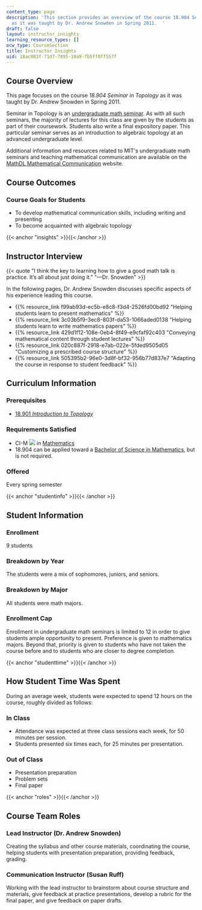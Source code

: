 ```yaml
---
content_type: page
description: 'This section provides an overview of the course 18.904 Seminar in Topology
  as it was taught by Dr. Andrew Snowden in Spring 2011.  '
draft: false
layout: instructor_insights
learning_resource_types: []
ocw_type: CourseSection
title: Instructor Insights
uid: 18ac083f-71d7-7895-10a9-fb5ff0ff557f
---
```

## Course Overview

This page focuses on the course _18.904_ _Seminar in Topology_ as it was taught by Dr. Andrew Snowden in Spring 2011.

Seminar in Topology is an [undergraduate math seminar](http://mathcomm.org/courses/course-structure/). As with all such seminars, the majority of lectures for this class are given by the students as part of their coursework. Students also write a final expository paper. This particular seminar serves as an introduction to algebraic topology at an advanced undergraduate level.

Additional information and resources related to MIT's undergraduate math seminars and teaching mathematical communication are available on the [MathDL Mathematical Communication](http://mathcomm.org/) website.

## Course Outcomes

### Course Goals for Students

- To develop mathematical communication skills, including writing and presenting
- To become acquainted with algebraic topology

{{< anchor "insights" >}}{{< /anchor >}}

## Instructor Interview

{{< quote "I think the key to learning how to give a good math talk is practice. It’s all about just doing it." "—Dr. Snowden" >}}

In the following pages, Dr. Andrew Snowden discusses specific aspects of his experience leading this course.

- {{% resource_link f99ab93d-ec5b-e8c8-f3d4-2526fd00bd92 "Helping students learn to present mathematics" %}}
- {{% resource_link 3c03b5f9-3ec8-803f-da53-1066aded0138 "Helping students learn to write mathematics papers" %}}
- {{% resource_link 429d1f12-108e-0eb4-8f49-e9cfaf92c403 "Conveying mathematical content through student lectures" %}}
- {{% resource_link 020c887f-2918-e7ab-022e-5fded9505d05 "Customizing a prescribed course structure" %}}
- {{% resource_link 505395b2-96e0-3d8f-bf32-956b77d837e7 "Adapting the course in response to student feedback" %}}

## Curriculum Information

### Prerequisites

- [18.901 _Introduction to Topology_](/courses/18-901-introduction-to-topology-fall-2004)

### Requirements Satisfied

- CI-M ![](/images/educator/icon-question-cim.png) in [Mathematics](http://web.mit.edu/commreq/cim/course18.html)
- 18.904 can be applied toward a [Bachelor of Science in Mathematics](http://catalog.mit.edu/degree-charts/mathematics-course-18/), but is not required.

### Offered

Every spring semester

{{< anchor "studentinfo" >}}{{< /anchor >}}

## Student Information

### Enrollment

9 students

### Breakdown by Year

The students were a mix of sophomores, juniors, and seniors.

### Breakdown by Major

All students were math majors.

### Enrollment Cap

Enrollment in undergraduate math seminars is limited to 12 in order to give students ample opportunity to present. Preference is given to mathematics majors. Beyond that, priority is given to students who have not taken the course before and to students who are closer to degree completion.

{{< anchor "studenttime" >}}{{< /anchor >}}

## How Student Time Was Spent

During an average week, students were expected to spend 12 hours on the course, roughly divided as follows:

### In Class

- Attendance was expected at three class sessions each week, for 50 minutes per session.
- Students presented six times each, for 25 minutes per presentation.

### Out of Class

- Presentation preparation
- Problem sets
- Final paper

{{< anchor "roles" >}}{{< /anchor >}}

## Course Team Roles

### Lead Instructor (Dr. Andrew Snowden)

Creating the syllabus and other course materials, coordinating the course, helping students with presentation preparation, providing feedback, grading.

### Communication Instructor (Susan Ruff)

Working with the lead instructor to brainstorm about course structure and materials, give feedback at practice presentations, develop a rubric for the final paper, and give feedback on paper drafts.